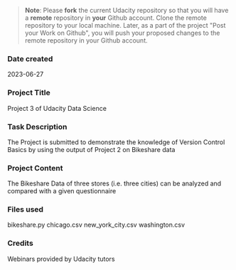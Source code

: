 >**Note**: Please **fork** the current Udacity repository so that you will have a **remote** repository in **your** Github account. Clone the remote repository to your local machine. Later, as a part of the project "Post your Work on Github", you will push your proposed changes to the remote repository in your Github account.

### Date created
2023-06-27

### Project Title
Project 3 of Udacity Data Science

### Task Description
The Project is submitted to demonstrate the knowledge of Version Control Basics by using the output of Project 2 on Bikeshare data

### Project Content
The Bikeshare Data of three stores (i.e. three cities) can be analyzed and compared with a given questionnaire

### Files used
bikeshare.py
chicago.csv
new_york_city.csv
washington.csv

### Credits
Webinars provided by Udacity tutors

